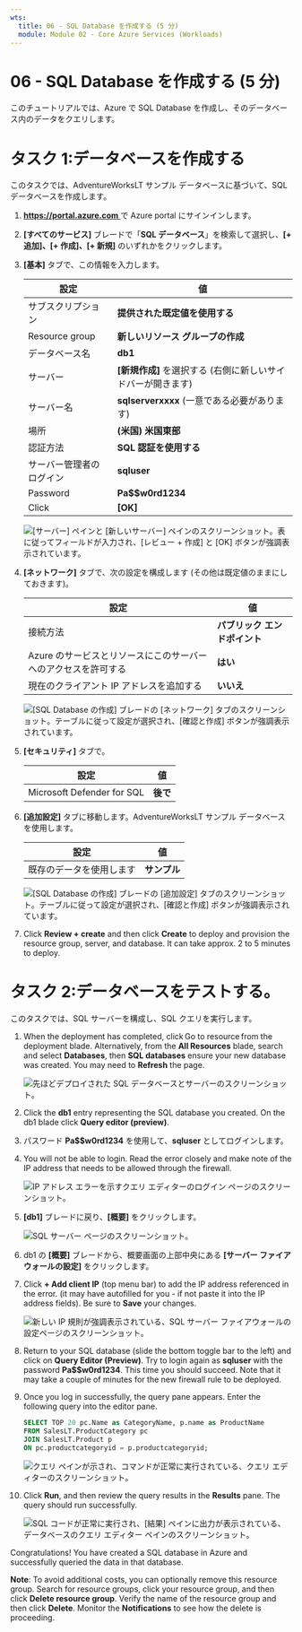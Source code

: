 ```yaml
---
wts:
  title: 06 - SQL Database を作成する (5 分)
  module: Module 02 - Core Azure Services (Workloads)
---
```


# <a name="06---create-a-sql-database-5-min"></a>06 - SQL Database を作成する (5 分)

このチュートリアルでは、Azure で SQL Database を作成し、そのデータベース内のデータをクエリします。

# <a name="task-1-create-the-database"></a>タスク 1:データベースを作成する 

このタスクでは、AdventureWorksLT サンプル データベースに基づいて、SQL データベースを作成します。 

1. [ **https://portal.azure.com** ](https://portal.azure.com) で Azure portal にサインインします。

2. **[すべてのサービス]** ブレードで「**SQL データベース**」を検索して選択し、**[+ 追加]、[+ 作成]、[+ 新規]** のいずれかをクリックします。 

3. **[基本]** タブで、この情報を入力します。  

    | 設定 | 値 | 
    | --- | --- |
    | サブスクリプション | **提供された既定値を使用する** |
    | Resource group | **新しいリソース グループの作成** |
    | データベース名| **db1** | 
    | サーバー | **[新規作成]** を選択する (右側に新しいサイドバーが開きます)|
    | サーバー名 | **sqlserverxxxx** (一意である必要があります) | 
    | 場所 | **(米国) 米国東部** |
    | 認証方法 | **SQL 認証を使用する** |
    | サーバー管理者のログイン | **sqluser** |
    | Password | **Pa$$w0rd1234** |
    | Click  | **[OK]** |

   ![[サーバー] ペインと [新しいサーバー] ペインのスクリーンショット。表に従ってフィールドが入力され、[レビュー + 作成] と [OK] ボタンが強調表示されています。](../images/0501.png)

4. **[ネットワーク]** タブで、次の設定を構成します (その他は既定値のままにしておきます)。 

    | 設定 | 値 | 
    | --- | --- |
    | 接続方法 | **パブリック エンドポイント** |    
    | Azure のサービスとリソースにこのサーバーへのアクセスを許可する | **はい** |
    | 現在のクライアント IP アドレスを追加する | **いいえ** |
    
   ![[SQL Database の作成] ブレードの [ネットワーク] タブのスクリーンショット。テーブルに従って設定が選択され、[確認と作成] ボタンが強調表示されています。](../images/0501b.png)

5. **[セキュリティ]** タブで。 

    | 設定 | 値 | 
    | --- | --- |
    | Microsoft Defender for SQL| **後で** |
    
6. **[追加設定]** タブに移動します。AdventureWorksLT サンプル データベースを使用します。

    | 設定 | 値 | 
    | --- | --- |
    | 既存のデータを使用します | **サンプル** |

    ![[SQL Database の作成] ブレードの [追加設定] タブのスクリーンショット。テーブルに従って設定が選択され、[確認と作成] ボタンが強調表示されています。](../images/0501c.png)

7. Click <bpt id="p1">**</bpt>Review + create<ept id="p1">**</ept> and then click <bpt id="p2">**</bpt>Create<ept id="p2">**</ept> to deploy and provision the resource group, server, and database. It can take approx. 2 to 5 minutes to deploy.


# <a name="task-2-test-the-database"></a>タスク 2:データベースをテストする。

このタスクでは、SQL サーバーを構成し、SQL クエリを実行します。 

1. When the deployment has completed, click Go to resource from the deployment blade. Alternatively, from the <bpt id="p1">**</bpt>All Resources<ept id="p1">**</ept> blade, search and select <bpt id="p2">**</bpt>Databases<ept id="p2">**</ept>, then <bpt id="p3">**</bpt>SQL databases<ept id="p3">**</ept> ensure your new database was created. You may need to <bpt id="p1">**</bpt>Refresh<ept id="p1">**</ept> the page.

    ![先ほどデプロイされた SQL データベースとサーバーのスクリーンショット。](../images/0502.png)

2. Click the <bpt id="p1">**</bpt>db1<ept id="p1">**</ept> entry representing the SQL database you created. On the db1 blade click <bpt id="p1">**</bpt>Query editor (preview)<ept id="p1">**</ept>.

3. パスワード **Pa$$w0rd1234** を使用して、**sqluser** としてログインします。

4. You will not be able to login. Read the error closely and make note of the IP address that needs to be allowed through the firewall. 

    ![IP アドレス エラーを示すクエリ エディターのログイン ページのスクリーンショット。](../images/0503.png)

5. **[db1]** ブレードに戻り、**[概要]** をクリックします。 

    ![SQL サーバー ページのスクリーンショット。](../images/0504.png)

6. db1 の **[概要]** ブレードから、概要画面の上部中央にある **[サーバー ファイアウォールの設定]** をクリックします。

7. Click <bpt id="p1">**</bpt>+ Add client IP<ept id="p1">**</ept> (top menu bar) to add the IP address referenced in the error. (it may have autofilled for you - if not paste it into the IP address fields). Be sure to <bpt id="p1">**</bpt>Save<ept id="p1">**</ept> your changes. 

    ![新しい IP 規則が強調表示されている、SQL サーバー ファイアウォールの設定ページのスクリーンショット。](../images/0506.png)

8. Return to your SQL database (slide the bottom toggle bar to the left) and click on <bpt id="p1">**</bpt>Query Editor (Preview)<ept id="p1">**</ept>. Try to login again as <bpt id="p1">**</bpt>sqluser<ept id="p1">**</ept> with the password <bpt id="p2">**</bpt>Pa$$w0rd1234<ept id="p2">**</ept>. This time you should succeed. Note that it may take a couple of minutes for the new firewall rule to be deployed. 

9. Once you log in successfully, the query pane appears. Enter the following query into the editor pane. 

    ```SQL
    SELECT TOP 20 pc.Name as CategoryName, p.name as ProductName
    FROM SalesLT.ProductCategory pc
    JOIN SalesLT.Product p
    ON pc.productcategoryid = p.productcategoryid;
    ```

    ![クエリ ペインが示され、コマンドが正常に実行されている、クエリ エディターのスクリーンショット。](../images/0507.png)

10. Click <bpt id="p1">**</bpt>Run<ept id="p1">**</ept>, and then review the query results in the <bpt id="p2">**</bpt>Results<ept id="p2">**</ept> pane. The query should run successfully.

    ![SQL コードが正常に実行され、[結果] ペインに出力が表示されている、データベースのクエリ エディター ペインのスクリーンショット。](../images/0508.png)

Congratulations! You have created a SQL database in Azure and successfully queried the data in that database.

<bpt id="p1">**</bpt>Note<ept id="p1">**</ept>: To avoid additional costs, you can optionally remove this resource group. Search for resource groups, click your resource group, and then click <bpt id="p1">**</bpt>Delete resource group<ept id="p1">**</ept>. Verify the name of the resource group and then click <bpt id="p1">**</bpt>Delete<ept id="p1">**</ept>. Monitor the <bpt id="p1">**</bpt>Notifications<ept id="p1">**</ept> to see how the delete is proceeding.
